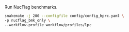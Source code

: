 
Run NucFlag benchmarks.
```bash
snakemake -j 200 --configfile config/config_hprc.yaml \
-p nucflag_bmk_only \
--workflow-profile workflow/profiles/lpc
```
